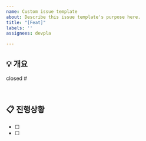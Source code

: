 ```yaml
---
name: Custom issue template
about: Describe this issue template's purpose here.
title: "[Feat]"
labels: ''
assignees: devpla

---
```


## 💡 개요

closed #



<br/>

## 📋 진행상황

- [ ]
- [ ]
